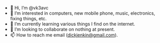 - 👋 Hi, I’m @vk3avc
- 👀 I’m interested in computers, new mobile phone, music, electronics, fixing things, etc.
- 🌱 I’m currently learning various things I find on the internet.
- 💞️ I’m looking to collaborate on nothing at present.
- 📫 How to reach me email (dickjenkin@gmail.com).

<!---
vk3avc/vk3avc is a ✨ special ✨ repository because its `README.md` (this file) appears on your GitHub profile.
You can click the Preview link to take a look at your changes.
--->
